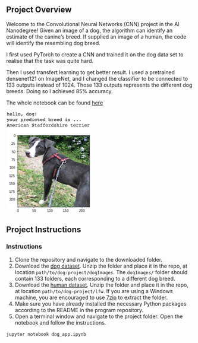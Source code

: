[//]: # (Image References)

[image1]: ./images/sample_dog_output.png "Sample Output"

## Project Overview

Welcome to the Convolutional Neural Networks (CNN) project in the AI Nanodegree! Given an image of a dog, the algorithm can identify an estimate of the canine’s breed. If supplied an image of a human, the code will identify the resembling dog breed.

I first used PyTorch to create a CNN and trained it on the dog data set to realise that the task was quite hard.

Then I used transfert learning to get better result. I used a pretrained densenet121 on ImageNet, and I changed the classifier to be connected to 133 outputs instead of 1024. Those 133 outputs represents the different dog breeds. Doing so I achieved 85% accuracy.

The whole notebook can be found [here](dog_app.ipynb)

![Sample Output][image1]

## Project Instructions

### Instructions

1. Clone the repository and navigate to the downloaded folder.
2. Download the [dog dataset](https://s3-us-west-1.amazonaws.com/udacity-aind/dog-project/dogImages.zip).  Unzip the folder and place it in the repo, at location `path/to/dog-project/dogImages`.  The `dogImages/` folder should contain 133 folders, each corresponding to a different dog breed.
3. Download the [human dataset](http://vis-www.cs.umass.edu/lfw/lfw.tgz).  Unzip the folder and place it in the repo, at location `path/to/dog-project/lfw`.  If you are using a Windows machine, you are encouraged to use [7zip](http://www.7-zip.org/) to extract the folder.
4. Make sure you have already installed the necessary Python packages according to the README in the program repository.
5. Open a terminal window and navigate to the project folder. Open the notebook and follow the instructions.

```bash
jupyter notebook dog_app.ipynb
```
